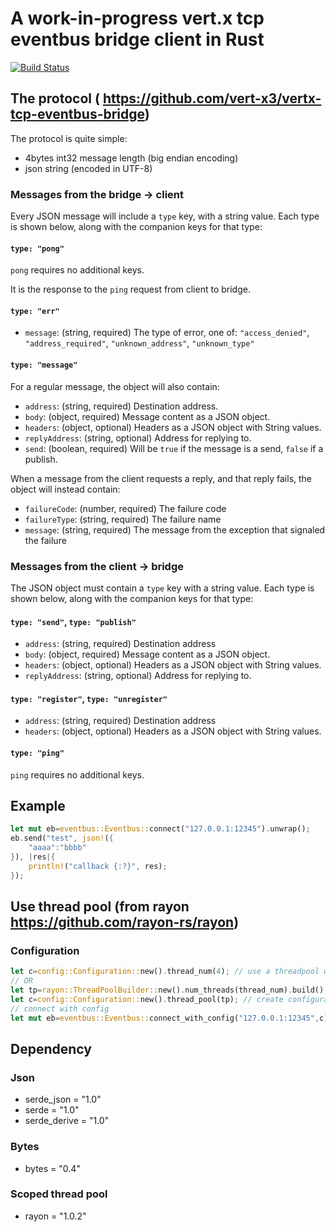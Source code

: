 # A work-in-progress vert.x tcp eventbus bridge client in Rust

[![Build Status](https://travis-ci.org/another-s347/vertx-tcp-eventbus-bridge-client-rust.svg?branch=master)](https://travis-ci.org/another-s347/vertx-tcp-eventbus-bridge-client-rust)

## The protocol ( https://github.com/vert-x3/vertx-tcp-eventbus-bridge)

The protocol is quite simple:

* 4bytes int32 message length (big endian encoding)
* json string (encoded in UTF-8)

### Messages from the bridge -> client

Every JSON message will include a `type` key, with a string
value. Each type is shown below, along with the companion keys for
that type:

#### `type: "pong"`

`pong` requires no additional keys.

It is the response to the `ping` request from client to bridge.

####  `type: "err"`

* `message`: (string, required) The type of error, one of:
  `"access_denied"`, `"address_required"`, `"unknown_address"`,
  `"unknown_type"`

#### `type: "message"`

For a regular message, the object will also contain:

* `address`: (string, required) Destination address.
* `body`: (object, required) Message content as a JSON object.
* `headers`: (object, optional) Headers as a JSON object with String values.
* `replyAddress`: (string, optional) Address for replying to.
* `send`: (boolean, required) Will be `true` if the message is a send, `false` if a publish.

When a message from the client requests a reply, and that reply fails,
the object will instead contain:

* `failureCode`: (number, required) The failure code
* `failureType`: (string, required) The failure name
* `message`: (string, required) The message from the exception that signaled the failure

### Messages from the client -> bridge

The JSON object must contain a `type` key with a string value.  Each
type is shown below, along with the companion keys for that type:

#### `type: "send"`, `type: "publish"`

* `address`: (string, required) Destination address
* `body`: (object, required) Message content as a JSON object.
* `headers`: (object, optional) Headers as a JSON object with String values.
* `replyAddress`: (string, optional) Address for replying to.

#### `type: "register"`, `type: "unregister"`

* `address`: (string, required) Destination address
* `headers`: (object, optional) Headers as a JSON object with String values.

#### `type: "ping"`

`ping` requires no additional keys.

## Example

```rust
let mut eb=eventbus::Eventbus::connect("127.0.0.1:12345").unwrap();
eb.send("test", json!({
    "aaaa":"bbbb"
}), |res|{
    println!("callback {:?}", res);
});
```

## Use thread pool (from rayon https://github.com/rayon-rs/rayon)

### Configuration
```rust
let c=config::Configuration::new().thread_num(4); // use a threadpool with 4 workers
// OR
let tp=rayon::ThreadPoolBuilder::new().num_threads(thread_num).build().unwrap() // build rayon threadpool
let c=config::Configuration::new().thread_pool(tp); // create configuration
// connect with config
let mut eb=eventbus::Eventbus::connect_with_config("127.0.0.1:12345",c).unwrap();
```

## Dependency

### Json
* serde_json = "1.0"
* serde = "1.0"
* serde_derive = "1.0"

### Bytes
* bytes = "0.4"

### Scoped thread pool
* rayon = "1.0.2"